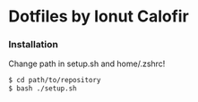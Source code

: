 # Dotfiles by Ionut Calofir

### Installation
Change path in setup.sh and home/.zshrc!
```sh
$ cd path/to/repository
$ bash ./setup.sh
```
